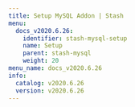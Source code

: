 ```yaml
---
title: Setup MySQL Addon | Stash
menu:
  docs_v2020.6.26:
    identifier: stash-mysql-setup
    name: Setup
    parent: stash-mysql
    weight: 20
menu_name: docs_v2020.6.26
info:
  catalog: v2020.6.26
  version: v2020.6.26
---
```


